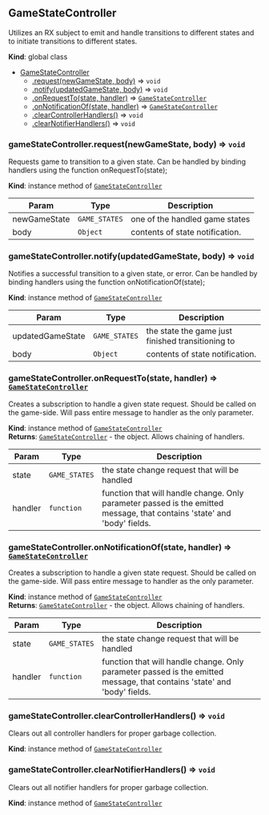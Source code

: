 <a name="GameStateController"></a>

## GameStateController
Utilizes an RX subject to emit and handle transitions to different states and to initiate transitions to
different states.

**Kind**: global class  

* [GameStateController](#GameStateController)
    * [.request(newGameState, body)](#GameStateController+request) ⇒ <code>void</code>
    * [.notify(updatedGameState, body)](#GameStateController+notify) ⇒ <code>void</code>
    * [.onRequestTo(state, handler)](#GameStateController+onRequestTo) ⇒ [<code>GameStateController</code>](#GameStateController)
    * [.onNotificationOf(state, handler)](#GameStateController+onNotificationOf) ⇒ [<code>GameStateController</code>](#GameStateController)
    * [.clearControllerHandlers()](#GameStateController+clearControllerHandlers) ⇒ <code>void</code>
    * [.clearNotifierHandlers()](#GameStateController+clearNotifierHandlers) ⇒ <code>void</code>

<a name="GameStateController+request"></a>

### gameStateController.request(newGameState, body) ⇒ <code>void</code>
Requests game to transition to a given state. Can be handled by binding
handlers using the function onRequestTo(state);

**Kind**: instance method of [<code>GameStateController</code>](#GameStateController)  

| Param | Type | Description |
| --- | --- | --- |
| newGameState | <code>GAME\_STATES</code> | one of the handled game states |
| body | <code>Object</code> | contents of state notification. |

<a name="GameStateController+notify"></a>

### gameStateController.notify(updatedGameState, body) ⇒ <code>void</code>
Notifies a successful transition to a given state, or error. Can be handled by binding
handlers using the function onNotificationOf(state);

**Kind**: instance method of [<code>GameStateController</code>](#GameStateController)  

| Param | Type | Description |
| --- | --- | --- |
| updatedGameState | <code>GAME\_STATES</code> | the state the game just finished transitioning to |
| body | <code>Object</code> | contents of state notification. |

<a name="GameStateController+onRequestTo"></a>

### gameStateController.onRequestTo(state, handler) ⇒ [<code>GameStateController</code>](#GameStateController)
Creates a subscription to handle a given state request. Should be called on the game-side.
Will pass entire message to handler as the only parameter.

**Kind**: instance method of [<code>GameStateController</code>](#GameStateController)  
**Returns**: [<code>GameStateController</code>](#GameStateController) - the object. Allows chaining of handlers.  

| Param | Type | Description |
| --- | --- | --- |
| state | <code>GAME\_STATES</code> | the state change request that will be handled |
| handler | <code>function</code> | function that will handle change. Only parameter passed is the emitted message, that contains 'state' and 'body' fields. |

<a name="GameStateController+onNotificationOf"></a>

### gameStateController.onNotificationOf(state, handler) ⇒ [<code>GameStateController</code>](#GameStateController)
Creates a subscription to handle a given state request. Should be called on the game-side.
Will pass entire message to handler as the only parameter.

**Kind**: instance method of [<code>GameStateController</code>](#GameStateController)  
**Returns**: [<code>GameStateController</code>](#GameStateController) - the object. Allows chaining of handlers.  

| Param | Type | Description |
| --- | --- | --- |
| state | <code>GAME\_STATES</code> | the state change request that will be handled |
| handler | <code>function</code> | function that will handle change. Only parameter passed is the emitted message, that contains 'state' and 'body' fields. |

<a name="GameStateController+clearControllerHandlers"></a>

### gameStateController.clearControllerHandlers() ⇒ <code>void</code>
Clears out all controller handlers for proper garbage collection.

**Kind**: instance method of [<code>GameStateController</code>](#GameStateController)  
<a name="GameStateController+clearNotifierHandlers"></a>

### gameStateController.clearNotifierHandlers() ⇒ <code>void</code>
Clears out all notifier handlers for proper garbage collection.

**Kind**: instance method of [<code>GameStateController</code>](#GameStateController)  
